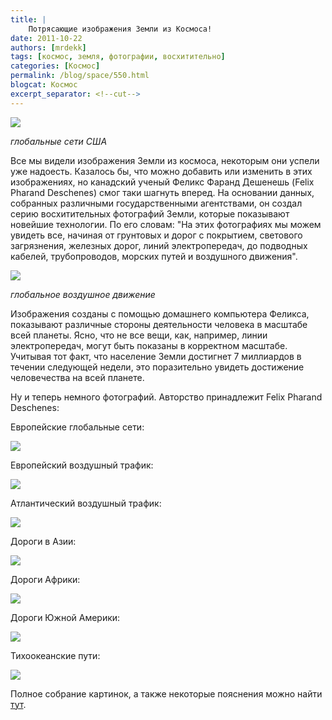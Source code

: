 ```yaml
---
title: |
    Потрясающие изображения Земли из Космоса!
date: 2011-10-22
authors: [mrdekk]
tags: [космос, земля, фотографии, восхитительно]
categories: [Космос]
permalink: /blog/space/550.html
blogcat: Космос
excerpt_separator: <!--cut-->
---
```



![](http://itw66.ru/uploads/images/00/00/01/2011/10/22/c79599.jpg)

_глобальные сети США_

Все мы видели изображения Земли из космоса, некоторым они успели уже надоесть. Казалось бы, что можно добавить или изменить в этих изображениях, но канадский ученый Феликс Фаранд Дешенешь (Felix Pharand Deschenes) смог таки шагнуть вперед. На основании данных, собранных различными государственными агентствами, он создал серию восхитительных фотографий Земли, которые показывают новейшие технологии. По его словам: "На этих фотографиях мы можем увидеть все, начиная от грунтовых и дорог с покрытием, светового загрязнения, железных дорог, линий электропередач, до подводных кабелей, трубопроводов, морских путей и воздушного движения".


<!--cut-->



![](http://itw66.ru/uploads/images/00/00/01/2011/10/22/bacdc9.jpg)

_глобальное воздушное движение_

Изображения созданы с помощью домашнего компьютера Феликса, показывают различные стороны деятельности человека в масштабе всей планеты. Ясно, что не все вещи, как, например, линии электропередач, могут быть показаны в корректном масштабе. Учитывая тот факт, что население Земли достигнет 7 миллиардов в течении следующей недели, это поразительно увидеть достижение человечества на всей планете.

Ну и теперь немного фотографий. Авторство принадлежит Felix Pharand Deschenes:

Европейские глобальные сети:

![](http://itw66.ru/uploads/images/00/00/01/2011/10/22/59860d.jpg)


Европейский воздушный трафик:

![](http://itw66.ru/uploads/images/00/00/01/2011/10/22/a8c60c.jpg)


Атлантический воздушный трафик:

![](http://itw66.ru/uploads/images/00/00/01/2011/10/22/c248fb.jpg)


Дороги в Азии:

![](http://itw66.ru/uploads/images/00/00/01/2011/10/22/b4a54a.jpg)


Дороги Африки:

![](http://itw66.ru/uploads/images/00/00/01/2011/10/22/ef53ab.jpg)


Дороги Южной Америки:

![](http://itw66.ru/uploads/images/00/00/01/2011/10/22/d6fc8d.jpg)


Тихоокеанские пути:

![](http://itw66.ru/uploads/images/00/00/01/2011/10/22/3770f8.jpg)


Полное собрание картинок, а также некоторые пояснения можно найти [тут](http://globaia.org/en/anthropocene/#Maps).
